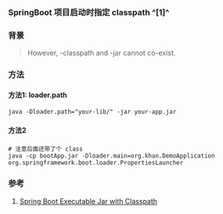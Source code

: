﻿### SpringBoot 项目启动时指定 classpath ^[1]^
### 背景
> However, -classpath and -jar cannot co-exist. 

### 方法
#### 方法1: loader.path
```
java -Dloader.path="your-lib/" -jar your-app.jar
```

#### 方法2
```
# 注意后面还带了个 class
java -cp bootApp.jar -Dloader.main=org.khan.DemoApplication  org.springframework.boot.loader.PropertiesLauncher
```

### 参考
1. [Spring Boot Executable Jar with Classpath](https://stackoverflow.com/questions/39716796/spring-boot-executable-jar-with-classpath)